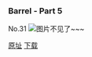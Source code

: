 ### Barrel - Part 5
No.31
![图片不见了~~~](https://imgs.xkcd.com/comics/barrel_part_5.jpg)

[原址](https://xkcd.com//31) [下载](https://imgs.xkcd.com/comics/barrel_part_5.jpg)

